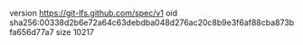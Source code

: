 version https://git-lfs.github.com/spec/v1
oid sha256:00338d2b6e72a64c63debdba048d276ac20c8b9e3f6af88cba873bfa656d77a7
size 10217
